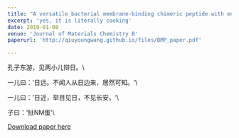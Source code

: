 ```yaml
---
title: "A versatile bacterial membrane-binding chimeric peptide with enhanced photodynamic antimicrobial activity"
excerpt: 'yes, it is literally cooking'
date: 2019-01-08
venue: 'Journal of Materials Chemistry B'
paperurl: 'http://qiuyoungwang.github.io/files/BMP_paper.pdf'

---
```



孔子东游，见两小儿辩日。\

一儿曰：‘日远。不闻人从日边来，居然可知。‘\

一儿曰：’日近，举目见日，不见长安。‘\

子曰：‘扯NM蛋'\

[Download paper here](https://www.youtube.com/watch?v=dQw4w9WgXcQ&t=1s)

